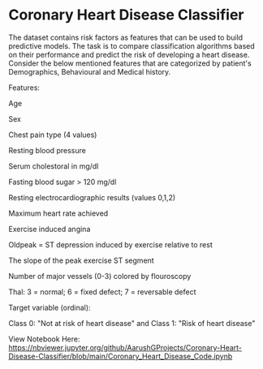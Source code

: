 # Coronary Heart Disease Classifier

The dataset contains risk factors as features that can be used to build predictive models. The task is to compare classification algorithms based on their performance and predict the risk of developing a heart disease. Consider the below mentioned features that are categorized by patient's Demographics, Behavioural and Medical history.

Features:

Age

Sex

Chest pain type (4 values)

Resting blood pressure

Serum cholestoral in mg/dl

Fasting blood sugar > 120 mg/dl

Resting electrocardiographic results (values 0,1,2)

Maximum heart rate achieved

Exercise induced angina

Oldpeak = ST depression induced by exercise relative to rest

The slope of the peak exercise ST segment

Number of major vessels (0-3) colored by flouroscopy

Thal: 3 = normal; 6 = fixed defect; 7 = reversable defect

Target variable (ordinal):

Class 0: "Not at risk of heart disease" and Class 1: "Risk of heart disease"

View Notebook Here: https://nbviewer.jupyter.org/github/AarushGProjects/Coronary-Heart-Disease-Classifier/blob/main/Coronary_Heart_Disease_Code.ipynb
